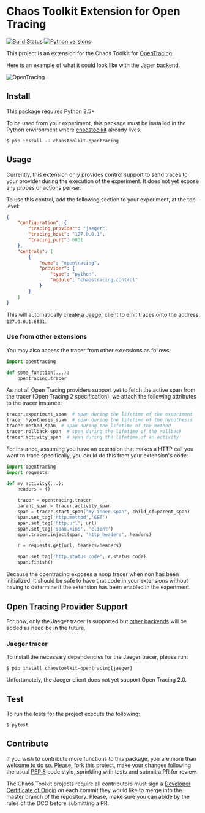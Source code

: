 # Chaos Toolkit Extension for Open Tracing

[![Build Status](https://travis-ci.org/chaostoolkit-incubator/chaostoolkit-opentracing.svg?branch=master)](https://travis-ci.org/chaostoolkit-incubator/chaostoolkit-opentracing)
[![Python versions](https://img.shields.io/pypi/pyversions/chaostoolkit-opentracing.svg)](https://www.python.org/)

This project is an extension for the Chaos Toolkit for [OpenTracing][].

[opentracing]: https://opentracing.io/

Here is an example of what it could look like with the Jager backend.

![OpenTracing](https://github.com/chaostoolkit-incubator/chaostoolkit-opentracing/raw/master/example.png "Open Tracing with Jaeger")


## Install

This package requires Python 3.5+

To be used from your experiment, this package must be installed in the Python
environment where [chaostoolkit][] already lives.

[chaostoolkit]: https://github.com/chaostoolkit/chaostoolkit

```
$ pip install -U chaostoolkit-opentracing
```

## Usage

Currently, this extension only provides control support to send traces to
your provider during the execution of the experiment. It does not yet expose
any probes or actions per-se.

To use this control, add the following section to your experiment, at the
top-level:

```json
{
    "configuration": {
        "tracing_provider": "jaeger",
        "tracing_host": "127.0.0.1",
        "tracing_port": 6831
    },
    "controls": [
        {
            "name": "opentracing",
            "provider": {
                "type": "python",
                "module": "chaostracing.control"
            }
        }
    ]
}
```

This will automatically create a [Jaeger][] client to emit traces onto the
address `127.0.0.1:6831`.

[jaeger]: https://www.jaegertracing.io/

### Use from other extensions

You may also access the tracer from other extensions as follows:

```python
import opentracing

def some_function(...):
    opentracing.tracer
```

As not all Open Tracing providers support yet to fetch the active span from
the tracer (Open Tracing 2 specification), we attach the following attributes
to the tracer instance:

```python
tracer.experiment_span  # span during the lifetime of the experiment
tracer.hypothesis_span  # span during the lifetime of the hypothesis
tracer.method_span  # span during the lifetime of the method
tracer.rollback_span  # span during the lifetime of the rollback
tracer.activity_span  # span during the lifetime of an activity
```

For instance, assuming you have an extension that makes a HTTP call you want
to trace specifically, you could do this from your extension's code:

```python
import opentracing
import requests

def my_activity(...):
    headers = {}

    tracer = opentracing.tracer
    parent_span = tracer.activity_span
    span = tracer.start_span("my-inner-span", child_of=parent_span)
    span.set_tag('http.method','GET')
    span.set_tag('http.url', url)
    span.set_tag('span.kind', 'client')
    span.tracer.inject(span, 'http_headers', headers)

    r = requests.get(url, headers=headers)

    span.set_tag('http.status_code', r.status_code)
    span.finish()
```

Because the opentracing exposes a noop tracer when non has been initialized,
it should be safe to have that code in your extensions without having to
determine if the extension has been enabled in the experiment.

## Open Tracing Provider Support

For now, only the Jaeger tracer is supported but [other backends][backends]
will be added as need be in the future.

[backends]: https://opentracing.io/docs/supported-tracers/

### Jaeger tracer

To install the necessary dependencies for the Jaeger tracer, please run:

```
$ pip install chaostoolkit-opentracing[jaeger]
```

Unfortunately, the Jaeger client does not yet support Open Tracing 2.0.


## Test

To run the tests for the project execute the following:

```
$ pytest
```

## Contribute

If you wish to contribute more functions to this package, you are more than
welcome to do so. Please, fork this project, make your changes following the
usual [PEP 8][pep8] code style, sprinkling with tests and submit a PR for
review.

[pep8]: https://pycodestyle.readthedocs.io/en/latest/

The Chaos Toolkit projects require all contributors must sign a
[Developer Certificate of Origin][dco] on each commit they would like to merge
into the master branch of the repository. Please, make sure you can abide by
the rules of the DCO before submitting a PR.

[dco]: https://github.com/probot/dco#how-it-works